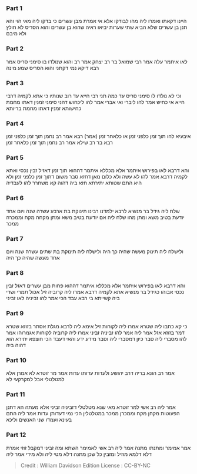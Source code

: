 
### Part 1
היינו דקאתו ואמרו ליה מהו לבודקו אלא אי אמרת מבן עשרים כי בדקו ליה מאי הוי והא תנן בן עשרים שלא הביא שתי שערות יביאו ראיה שהוא בן עשרים והוא הסריס לא חולץ ולא מיבם

### Part 2
לאו איתמר עלה אמר רבי שמואל בר רב יצחק אמר רב והוא שנולדו בו סימני סריס אמר רבא דיקא נמי דקתני והוא הסריס שמע מינה

### Part 3
וכי לא נולדו לו סימני סריס עד כמה תני רבי חייא עד רוב שנותיו כי אתא לקמיה דרבי חייא אי כחיש אמר להו ליברי ואי אברי אמר להו ליכחוש דהני סימני זמנין דאתו מחמת כחישותא זמנין דאתו מחמת בריותא

### Part 4
איבעיא להו תוך זמן כלפני זמן או כלאחר זמן (אמר) רבא אמר רב נחמן תוך זמן כלפני זמן רבא בר רב שילא אמר רב נחמן תוך זמן כלאחר זמן

### Part 5
והא דרבא לאו בפירוש איתמר אלא מכללא איתמר דההוא תוך זמן דאזיל זבין נכסי ואתא לקמיה דרבא אמר להו לא עשה ולא כלום מאן דחזא סבר משום דתוך זמן כלפני זמן ולא היא התם שטותא יתירתא חזא ביה דהוה קא משחרר להו לעבדיה

### Part 6
שלח ליה גידל בר מנשיא לרבא ילמדנו רבינו תינוקת בת ארבע עשרה שנה ויום אחד יודעת בטיב משא ומתן מהו שלח ליה אם יודעת בטיב משא ומתן מקחה מקח וממכרה ממכר

### Part 7
ולישלח ליה תינוק מעשה שהיה כך היה ולישלח ליה תינוקת בת שתים עשרה שנה ויום אחד מעשה שהיה כך היה

### Part 8
והא דרבא לאו בפירוש איתמר אלא מכללא איתמר דההוא פחות מבן עשרים דאזל זבין נכסי אבוהו כגידל בר מנשיא אתא לקמיה דרבא אמרו ליה קרוביה זיל אכול תמרי ושדי ביה קשייתא בי רבא עבד הכי אמר להו זביניה לאו זביני

### Part 9
כי קא כתבו ליה שטרא אמרו ליה לקוחות זיל אימא ליה לרבא מגלת אסתר בזוזא שטרא דמר בזוזא אזל אמר ליה אמר להו זביניה זביני אמרו ליה קרוביה לקוחות אגמרוהו אמר להו מסברי ליה סבר כיון דמסברי ליה וסבר מידע ידע והאי דעבד הכי חוצפא יתירא הוא דהוה ביה

### Part 10
אמר רב הונא בריה דרב יהושע ולעדות עדותו עדות אמר מר זוטרא לא אמרן אלא למטלטלי אבל למקרקעי לא

### Part 11
אמר ליה רב אשי למר זוטרא מאי שנא מטלטלי דזביניה זביני אלא מעתה הא דתנן הפעוטות מקחן מקח וממכרן ממכר במטלטלין הכי נמי דעדותן עדות אמר ליה התם בעינא ועמדו שני האנשים וליכא

### Part 12
אמר אמימר ומתנתו מתנה אמר ליה רב אשי לאמימר השתא ומה זביני דמקבל זוזי אמרת דלא דלמא מוזיל ומזבין כל שכן מתנה דלא מטי ליה ולא מידי אמר ליה

>Credit : William Davidson Edition
>License : CC-BY-NC